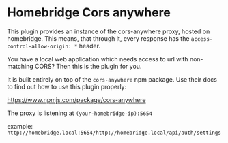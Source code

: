 # Homebridge Cors anywhere

This plugin provides an instance of the cors-anywhere proxy, hosted on homebridge. This means, that through it, every response has the `access-control-allow-origin: *` header.

You have a local web application which needs access to url with non-matching CORS? Then this is the plugin for you.

It is built entirely on top of the `cors-anywhere` npm package. Use their docs to find out how to use this plugin properly:

https://www.npmjs.com/package/cors-anywhere

The proxy is listening at `(your-homebridge-ip):5654`

example: `http://homebridge.local:5654/http://homebridge.local/api/auth/settings`
